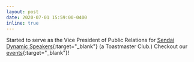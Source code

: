 ```yaml
---
layout: post
date: 2020-07-01 15:59:00-0400
inline: true
---
```


Started to serve as the Vice President of Public Relations for [Sendai Dynamic Speakers](https://sendaidynamicspeakers.club/){:target="\_blank"} (a Toastmaster Club.) Checkout our [events](https://www.facebook.com/sendaidynamicspeakers){:target="\_blank"}!
